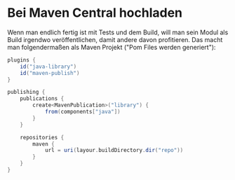 # Bei Maven Central hochladen
Wenn man endlich fertig ist mit Tests und dem Build, will man sein Modul als Build irgendwo veröffentlichen, damit andere davon profitieren. Das macht man folgendermaßen als Maven Projekt ("Pom Files werden generiert"):

```Groovy
plugins {
	id("java-library")
	id("maven-publish")
}

publishing {
	publications {
		create<MavenPublication>("library") {
			from(components["java"])
		}
	}

	repositories {
		maven {
			url = uri(layour.buildDirectory.dir("repo"))
		}
	}
}
```